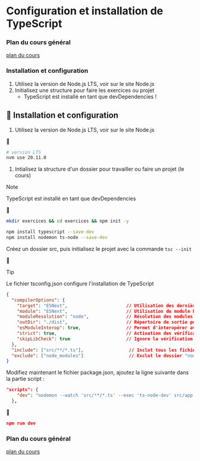 # Configuration et installation de TypeScript 

### Plan du cours général

[plan du cours](../../01_ORGA/00_plan.md)

### Installation et configuration

1. Utilisez la version de Node.js LTS, voir sur le site Node.js
1. Initialisez une structure pour faire les exercices ou projet
   - TypeScript est installé en tant que devDependencies !

## :rocket: Installation et configuration

1. Utilisez la version de Node.js LTS, voir sur le site Node.js

:shell:

```bash
# version LTS
nvm use 20.11.0
```

1. Intialisez la structure d'un dossier pour travailler ou faire un projet (le cours)

>[!NOTE]
>TypeScript est installé en tant que devDependencies
   
:shell:

```bash
mkdir exercices && cd exercices && npm init -y 

npm install typescript --save-dev
npm install nodemon ts-node --save-dev
```  

Créez un dossier src, puis initialisez le projet avec la commande `tsc --init`

:rocket:

> [!TIP]
> Le fichier tsconfig.json configure l'installation de TypeScript

```json
{
  "compilerOptions": {
    "target": "ESNext",                      // Utilisation des dernières fonctionnalités JS
    "module": "ESNext",                      // Utilisation du module ES (import/export)
    "moduleResolution": "node",              // Résolution des modules comme dans Node.js
    "outDir": "./dist",                      // Répertoire de sortie pour les fichiers compilés
    "esModuleInterop": true,                 // Permet d'interopérer avec des modules CommonJS
    "strict": true,                          // Activation des vérifications strictes
    "skipLibCheck": true                     // Ignore la vérification des fichiers de bibliothèque
  },
  "include": ["src/**/*.ts"],                 // Inclut tous les fichiers TypeScript dans "src"
  "exclude": ["node_modules"]                 // Exclut le dossier "node_modules"
}
```

Modifiez maintenant le fichier package.json, ajoutez la ligne suivante dans la partie script :

```json
"scripts": {
    "dev": "nodemon --watch 'src/**/*.ts' --exec 'ts-node-dev' src/app.ts"
  },
```

:shell:

```json
npm run dev
```

### Plan du cours général

[plan du cours](../../01_ORGA/00_plan.md)
